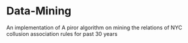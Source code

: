 # Data-Mining
 An implementation of A piror algorithm on mining the relations of NYC collusion association rules for past 30 years
